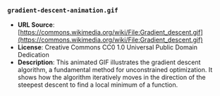 ### `gradient-descent-animation.gif`

* **URL Source**: [https://commons.wikimedia.org/wiki/File:Gradient_descent.gif](https://commons.wikimedia.org/wiki/File:Gradient_descent.gif)
* **License**: Creative Commons CC0 1.0 Universal Public Domain Dedication
* **Description**: This animated GIF illustrates the gradient descent algorithm, a fundamental method for unconstrained optimization. It shows how the algorithm iteratively moves in the direction of the steepest descent to find a local minimum of a function.
